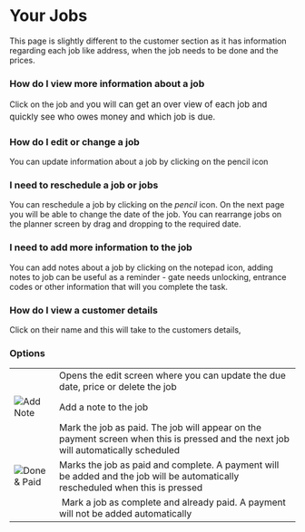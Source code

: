 # Your Jobs

<p>This page is slightly different to the customer section as it has information regarding each job like address, when the job needs to be done and the prices. </p><h3>How do I view more information about a job</h3><p>Click on the job and y<span style="font-size:15px;line-height:1.45em;">ou will can get an over view of each job and quickly see who owes money and which job is due. </span></p><h3>How do I edit or change a job</h3><p>You can update information about a job by clicking on the pencil icon</p><h3>I need to reschedule a job or jobs</h3><p>You can reschedule a job by clicking on the <i>pencil </i>icon. On the next page you will be able to change the date of the job. You can rearrange jobs on the planner screen by drag and dropping to the required date.</p><h3>I need to add more information to the job </h3><p>You can add notes about a job by clicking on the notepad icon, adding notes to job can be useful as a reminder - gate needs unlocking, entrance codes or other information that will you complete the task.</p><h3>How do I view a customer details</h3><p>Click on their name and this will take to the customers details, </p><h3>Options</h3><p></p><table><tbody><tr><td><i class="icon-pencil"></i></td><td>Opens the edit screen where you can update the due date, price or delete the job </td></tr><tr><td><img src="/images/icons/fc/16x16/note_add.png" alt="Add Note" /></td><td>Add a note to the job</td></tr><tr><td><i class="icon-ok"></i></td><td>Mark the job as paid. The job will appear on the payment screen when this is pressed and the next job will automatically scheduled</td></tr><tr><td><img src="/images/icons/fc/16x16/money_pound_tick.png" alt="Done &amp; Paid" /></td><td>Marks the job as paid and complete. A payment will be added and the job will be automatically rescheduled when this is pressed</td></tr><tr><td><i class="icon-check"></i></td><td> Mark a job as complete and already paid. A payment will not be added automatically</td></tr></tbody></table><p></p><br /><p></p>

